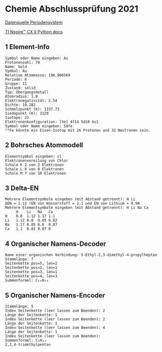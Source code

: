 
# Chemie Abschlussprüfung 2021

[Datenquelle Periodensystem](https://www.data-explorer.com/data/)

[TI Nspire™ CX II Python docs](https://education.ti.com/en/products/calculators/graphing-calculators/ti-nspire-cx-ii-cx-ii-cas/programming-in-python)

## 1 Element-Info
```
Symbol oder Name eingeben: Au
Protonenzahl: 79
Name: Gold
Symbol: Au
Relative Atommasse: 196.966569
Periode: 6
Gruppe: 11
Zustand: solid
Typ: Übergangsmetall
Atomradius: 1.8
Elektronegativität: 2.54
Dichte: 19.282
Schmelzpunkt (K): 1337.73
Siedepunkt (K): 3129
Isotope: 21
Elektronenkonfiguration: [Xe] 4f14 5d10 6s1
Symbol oder Name eingeben: 58fe
⁵⁸Fe könnte ein Eisen-Isotop mit 26 Protonen und 32 Neutronen sein.
```

## 2 Bohrsches Atommodell
```
Elementsymbol eingeben: cl
Elektronenvereilung von Chlor
Schale K 2 von 2 Elektronen
Schale L 8 von 8 Elektronen
Schale M 7 von 18 Elektronen
```

## 3 Delta-EN
```
Mehrere Elementsymbole eingeben (mit Abstand getrennt): H Li
ΔEN = 1.12 (EN von Wasserstoff = 2.1 und EN von Lithium = 0.98
Mehrere Elementsymbole eingeben (mit Abstand getrennt): H Li Na Ca
     H    Li   Na   Ca  
H    0.0  1.12 1.17 1.1 
Li   1.12 0.0  0.05 0.02
Na   1.17 0.05 0.0  0.07
Ca   1.1  0.02 0.07 0   
```

## 4 Organischer Namens-Decoder
```
Name einer organischen Verbindung: 5-Ethyl-2,3-dimethyl-4-propylheptan
Stammlänge: 7
Seitenkette pos=5, len=2
Seitenkette pos=2, len=1
Seitenkette pos=3, len=1
Seitenkette pos=4, len=3
Summenformel: C₁₄H₃₀
```

## 5 Organischer Namens-Encoder
```
Stammlänge: 5
Index Seitenkette (leer lassen zum Beenden): 2
Länge der Seitenkette: 1
Index Seitenkette (leer lassen zum Beenden): 2
Länge der Seitenkette: 1
Index Seitenkette (leer lassen zum Beenden): 4
Länge der Seitenkette: 1
Index Seitenkette (leer lassen zum Beenden): 
Summenformel: C₈H₁₈
2,2,4-trimethylpentan
```

